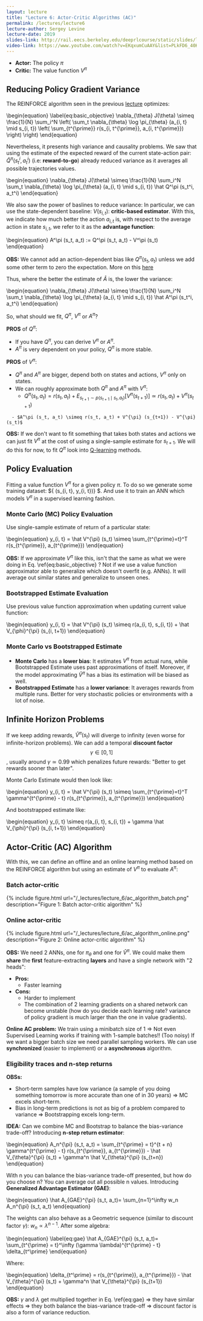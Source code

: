 ```yaml
---
layout: lecture
title: "Lecture 6: Actor-Critic Algorithms (AC)"
permalink: /lectures/lecture6
lecture-author: Sergey Levine
lecture-date: 2019
slides-link: http://rail.eecs.berkeley.edu/deeprlcourse/static/slides/lec-6.pdf
video-link: https://www.youtube.com/watch?v=EKqxumCuAAY&list=PLkFD6_40KJIwhWJpGazJ9VSj9CFMkb79A&index=7&
---
```


- **Actor:** The policy $\pi$
- **Critic:** The value function $V^\pi$

## Reducing Policy Gradient Variance

The REINFORCE algorithm seen in the previous [lecture](/lectures/lecture5) optimizes:

\begin{equation}
\label{eq:basic_objective}
\nabla_{\theta} J(\theta) \simeq 
\frac{1}{N} \sum_i^N
\left(
\sum_t \nabla_{\theta} \log \pi_{\theta} (a_{i, t} \mid s_{i, t})
\left(
\sum_{t^{\prime}} r(s_{i, t^{\prime}}, a_{i, t^{\prime}})
\right)
\right)
\end{equation}

Nevertheless, it presents high variance and causality problems.
We saw that using the estimate of the expected reward of the current state-action pair: $\hat Q^\pi (s_t^i, a_t^i)$ (i.e: **reward-to-go**) already reduced variance as it averages all possible trajectories values. 

\begin{equation}
\nabla_{\theta} J(\theta) \simeq 
\frac{1}{N} \sum_i^N \sum_t
\nabla_{\theta} \log \pi_{\theta} (a_{i, t} \mid s_{i, t}) \hat Q^\pi (s_t^i, a_t^i)
\end{equation}

We also saw the power of baslines to reduce variance:
In particular, we can use the state-dependent baseline: $V(s_{i, t})$: **critic-based estimator**.
With this, we indicate how much better the action $a_{i, t}$ is, with respect to the average action in state $s_{i, t}$, we refer to it as the **advantage function**:

\begin{equation}
A^\pi (s_t, a_t) := Q^\pi (s_t, a_t) - V^\pi (s_t)
\end{equation}

**OBS:** We cannot add an action-dependent bias like $Q^\pi (s_t, a_t)$ unless we add some other term to zero the expectation.
More on this [here](https://arxiv.org/abs/1611.02247)

Thus, where the better the estimate of $\hat A$ is, the lower the variance:

\begin{equation}
\nabla_{\theta} J(\theta) \simeq 
\frac{1}{N} \sum_i^N \sum_t
\nabla_{\theta} \log \pi_{\theta} (a_{i, t} \mid s_{i, t}) \hat A^\pi (s_t^i, a_t^i)
\end{equation}

So, what should we fit, $Q^\pi$, $V^\pi$ or $A^\pi$?

**PROS** of $Q^\pi$:
  - If you have $Q^\pi$, you can derive $V^\pi$ or $A^\pi$.
  - $A^\pi$ is very dependent on your policy, $Q^\pi$ is more stable.

**PROS** of $V^\pi$:
  - $Q^\pi$ and $A^\pi$ are bigger, depend both on states and actions, $V^\pi$ only on states.
  - We can roughly approximate both $Q^\pi$ and $A^\pi$ with $V^\pi$:
      - $Q^\pi (s_t, a_t) = r(s_t, a_t) + E_{s_{t+1} \sim p(s_{t+1} \mid s_t, a_t)} [V^{\pi} (s_{t+1})] \simeq r(s_t, a_t) + V^{\pi} (s_{t+1})$
<!-- Not so sure in the approximation from the expectation to a single value -->
      - $A^\pi (s_t, a_t) \simeq r(s_t, a_t) + V^{\pi} (s_{t+1}) - V^{\pi} (s_t)$

**OBS:** If we don't want to fit something that takes both states and actions we can just fit $V^{\pi}$ at the cost of using a single-sample estimate for $s_{t+1}$.
We will do this for now, to fit $Q^\pi$ look into [Q-learning](todo_add_link) methods.

## Policy Evaluation

Fitting a value function $V^\pi$ for a given policy $\pi$. To do so we generate some training dataset: $\{ (s_{i, t}, y_{i, t})\} $. And use it to train an ANN which models $V^{\pi}$ in a supervised learning fashion.

### Monte Carlo (MC) Policy Evaluation

Use single-sample estimate of return of a particular state:

\begin{equation}
y_{i, t} = \hat V^{\pi} (s_t) \simeq \sum_{t^{\prime}=t}^T r(s_{t^{\prime}}, a_{t^{\prime}})
\end{equation}

**OBS:** If we approximate $V^{\pi}$ like this, isn't that the same as what we were doing in Eq. \ref{eq:basic_objective} ? Not if we use a value function approximator able to generalize which doesn't overfit (e.g. ANNs). It will average out similar states and generalize to unseen ones.

### Bootstrapped Estimate Evaluation

Use previous value function approximation when updating current value function:

\begin{equation}
y_{i, t} = \hat V^{\pi} (s_t) \simeq r(a_{i, t}, s_{i, t}) + \hat V_{\phi}^{\pi} (s_{i, t+1})
\end{equation}

### Monte Carlo vs Bootstrapped Estimate

- **Monte Carlo** has a **lower bias**: It estimates $V^\pi$ from actual runs, while Bootstrapped Estimate uses past approximations of itself. Moreover, if the model approximating $\hat V^\pi$ has a bias its estimation will be biased as well.
- **Bootstrapped Estimate** has a **lower variance**: It averages rewards from multiple runs. Better for very stochastic policies or environments with a lot of noise.

## Infinite Horizon Problems

If we keep adding rewards, $\hat V^{\pi} (s_t)$ will diverge to infinity (even worse for infinite-horizon problems). We can add a temporal **discount factor** $$\gamma \in [0, 1]$$, usually around $\gamma \simeq 0.99$ which penalizes future rewards: "Better to get rewards sooner than later".

Monte Carlo Estimate would then look like:

\begin{equation}
y_{i, t} = \hat V^{\pi} (s_t) \simeq
\sum_{t^{\prime}=t}^T \gamma^{t^{\prime} - t} r(s_{t^{\prime}}, a_{t^{\prime}})
\end{equation}

And bootstrapped estimate like:

<!-- discount factor of gamma is the same as adding a probability of dying of 1-gamma at every time-step -->
\begin{equation}
y_{i, t} \simeq r(a_{i, t}, s_{i, t}) + \gamma \hat V_{\phi}^{\pi} (s_{i, t+1})
\end{equation}

## Actor-Critic (AC) Algorithm

With this, we can define an offline and an online learning method based on the REINFORCE algorithm but using an estimate of $V^\pi$ to evaluate $A^\pi$:

### Batch actor-critic

{% include figure.html url="/_lectures/lecture_6/ac_algorithm_batch.png" description="Figure 1: Batch actor-critic algorithm" %}

### Online actor-critic

{% include figure.html url="/_lectures/lecture_6/ac_algorithm_online.png" description="Figure 2: Online actor-critic algorithm" %}

**OBS:** We need 2 ANNs, one for $\pi_\theta$ and one for $\hat V^\pi$.
We could make them **share** the **first** feature-extracting **layers** and have a single network with "2 heads":
- **Pros:**
    - Faster learning
- **Cons:**
    - Harder to implement
    - The combination of 2 learning gradients on a shared network can become unstable (how do you decide each learning rate? variance of policy gradient is much larger than the one in value gradients).

**Online AC problem:** We train using a minibatch size of 1 $\Rightarrow$ Not even Supervised Learning works if training with 1-sample batches!! (Too noisy)
If we want a bigger batch size we need parallel sampling workers. We can use **synchronized** (easier to implement) or a **asynchronous** algorithm.

### Eligibility traces and n-step returns

**OBSs:** 
- Short-term samples have low variance (a sample of you doing something tomorrow is more accurate than one of in 30 years) $\Rightarrow$ MC excels short-term.
- Bias in long-term predictions is not as big of a problem compared to variance $\Rightarrow$ Bootstrapping excels long-term.

**IDEA:** Can we combine MC and Bootstrap to balance the bias-variance trade-off? Introducing **n-step return estimator**:

\begin{equation}
A_n^{\pi} (s_t, a_t) =
\sum_{t^{\prime} = t}^{t + n} \gamma^{t^{\prime} - t} r(s_{t^{\prime}}, a_{t^{\prime}}) - 
\hat V_{\theta}^{\pi} (s_t) + \gamma^n \hat V_{\theta}^{\pi} (s_{t+n})
\end{equation}

With n you can balance the bias-variance trade-off presented, but how do you choose n?
You can average out all possible n values. Introducing **Generalized Advantage Estimator (GAE)**:

\begin{equation}
\hat A_{GAE}^{\pi} (s_t, a_t)= \sum_{n=1}^\infty w_n A_n^{\pi} (s_t, a_t)
\end{equation}

The weights can also behave as a Geometric sequence (similar to discount factor $\gamma$): $w_n \propto \lambda^{n-1}$.
After some algebra:

\begin{equation}
\label{eq:gae}
\hat A_{GAE}^{\pi} (s_t, a_t)= \sum_{t^{\prime} = t}^\infty (\gamma \lambda)^{t^{\prime} - t} \delta_{t^\prime}
\end{equation}

Where:

\begin{equation}
\delta_{t^\prime} = r(s_{t^{\prime}}, a_{t^{\prime}}) -
\hat V_{\theta}^{\pi} (s_t) + \gamma^n \hat V_{\theta}^{\pi} (s_{t+1})
\end{equation}

**OBS:** $\gamma$ and $\lambda$ get multiplied together in Eq. \ref{eq:gae} $\Rightarrow$ they have similar effects $\Rightarrow$ they both balance the bias-variance trade-off $\Rightarrow$ discount factor is also a form of variance reduction.